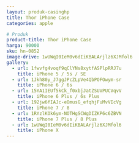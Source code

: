 ```yaml
---
layout: produk-casinghp
title: Thor iPhone Case
categories: apple

# Produk
product-title: Thor iPhone Case
harga: 90000
sku: hn-0852
image-drive: 1wUWqI0IeM0v6dIiKBALArjlz6XJMfol6
gallery:
  - url: 1fwvfg4voqf9qClYNs8xytfASPlpRRJ7u
    title: iPhone 5 / 5s / SE
  - url: 1Jkh80y_J7ggJPcZLpVe4QbPOFOwym-sr
    title: iPhone 6 / 6s
  - url: 15YA1IEUf5kCk_f0xbjJatZSUVPUCVqvV
    title: iPhone 6 Plus / 6s Plus
  - url: 192jw6fIAJc-eOmusG_efqhjFuMvVIcVg
    title: iPhone 7 / 8
  - url: 1RYzlKOk6ym-NOTHgSCWgDIZKP6c6ZBVN
    title: iPhone 7 Plus / 8 Plus
  - url: 1wUWqI0IeM0v6dIiKBALArjlz6XJMfol6
    title: iPhone X
---
```

